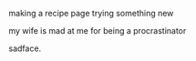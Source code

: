 making a recipe page
trying something new

my wife is mad at me for being a procrastinator

sadface.